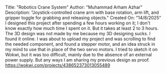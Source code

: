 Title: "Robotics Crane System"
Author: "Muhammad Arham Azhar"
Description: "Joystick-controlled crane arm with base rotation, arm lift, and gripper toggle for grabbing and releasing objects."
Created On: "14/8/2025"
I designed this project after spending a few hours working on it; I don't know exactly how much time I spent on it. But it takes at least 2 to 3 hours. The 3D design was not made by me because my 3D designing sucks. I found it online. I was about to upload my project and was scrolling to find the needed component, and found a stepper motor, and an idea struck in my mind to use that in place of the two servo motors. I tried to sketch it on Wokwi, but it was too difficult, mainly due to the absence of an external power supply. But any ways I am sharing my previous design as proof. https://wokwi.com/projects/438652373013055489
